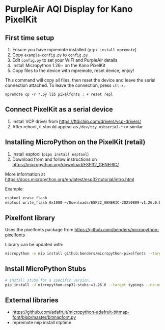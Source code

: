 # PurpleAir AQI Display for Kano PixelKit

## First time setup
1. Ensure you have mpremote installed (`pipx install mpremote`)
2. Copy `example-config.py` to `config.py`
3. Edit `config.py` to set your WIFI and PurpleAir details
4. Install Micropython 1.26+ on the Kano PixelKit
5. Copy files to the device with mpremote, reset device, enjoy!

This command will copy all files, then reset the device and leave the serial connection attached. To leave the connection, press `ctl-x`. 

`mpremote cp -r *.py lib pixelfonts : + reset repl`

## Connect PixelKit as a serial device
1. Install VCP driver from https://ftdichip.com/drivers/vcp-drivers/
2. After reboot, it should appear as `/dev/tty.usbserial-*` or similar

## Installing MicroPython on the PixelKit (retail)

1. Install esptool (`pipx install esptool`)
2. Download from and follow instructions on https://micropython.org/download/ESP32_GENERIC/

More information at https://docs.micropython.org/en/latest/esp32/tutorial/intro.html

Example:
```sh
esptool erase_flash
esptool write_flash 0x1000 ~/Downloads/ESP32_GENERIC-20250809-v1.26.0.bin
```

## Pixelfont library

Uses the pixelfonts package from https://github.com/benders/micropython-pixelfonts

Library can be updated with:
```sh
micropython -m mip install github:benders/micropython-pixelfonts --target lib
```

## Install MicroPython Stubs
```sh
# Install stubs for a specific version.
pip install -U micropython-esp32-stubs~=1.26.0 --target typings --no-user
```

## External libraries
* https://github.com/adafruit/micropython-adafruit-bitmap-font/blob/master/bitmapfont.py
* mpremote mip install ntptime



